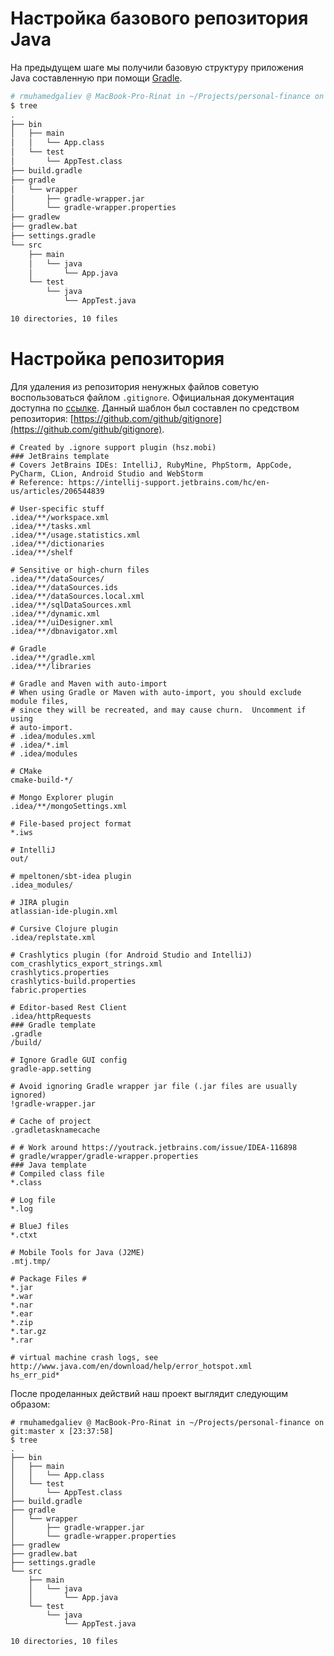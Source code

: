 # Настройка базового репозитория Java

На предыдущем шаге мы получили базовую структуру приложения Java составленную при помощи [Gradle](gradle.org). 

```bash
# rmuhamedgaliev @ MacBook-Pro-Rinat in ~/Projects/personal-finance on git:master x [23:01:28]
$ tree
.
├── bin
│   ├── main
│   │   └── App.class
│   └── test
│       └── AppTest.class
├── build.gradle
├── gradle
│   └── wrapper
│       ├── gradle-wrapper.jar
│       └── gradle-wrapper.properties
├── gradlew
├── gradlew.bat
├── settings.gradle
└── src
    ├── main
    │   └── java
    │       └── App.java
    └── test
        └── java
            └── AppTest.java

10 directories, 10 files
```

# Настройка репозитория

Для удаления из репозитория ненужных файлов советую воспользоваться файлом `.gitignore`. Официальная документация доступна по [ссылке](https://git-scm.com/docs/gitignore). Данный шаблон был составлен по средством репозитория: [https://github.com/github/gitignore](https://github.com/github/gitignore).

```
# Created by .ignore support plugin (hsz.mobi)
### JetBrains template
# Covers JetBrains IDEs: IntelliJ, RubyMine, PhpStorm, AppCode, PyCharm, CLion, Android Studio and WebStorm
# Reference: https://intellij-support.jetbrains.com/hc/en-us/articles/206544839

# User-specific stuff
.idea/**/workspace.xml
.idea/**/tasks.xml
.idea/**/usage.statistics.xml
.idea/**/dictionaries
.idea/**/shelf

# Sensitive or high-churn files
.idea/**/dataSources/
.idea/**/dataSources.ids
.idea/**/dataSources.local.xml
.idea/**/sqlDataSources.xml
.idea/**/dynamic.xml
.idea/**/uiDesigner.xml
.idea/**/dbnavigator.xml

# Gradle
.idea/**/gradle.xml
.idea/**/libraries

# Gradle and Maven with auto-import
# When using Gradle or Maven with auto-import, you should exclude module files,
# since they will be recreated, and may cause churn.  Uncomment if using
# auto-import.
# .idea/modules.xml
# .idea/*.iml
# .idea/modules

# CMake
cmake-build-*/

# Mongo Explorer plugin
.idea/**/mongoSettings.xml

# File-based project format
*.iws

# IntelliJ
out/

# mpeltonen/sbt-idea plugin
.idea_modules/

# JIRA plugin
atlassian-ide-plugin.xml

# Cursive Clojure plugin
.idea/replstate.xml

# Crashlytics plugin (for Android Studio and IntelliJ)
com_crashlytics_export_strings.xml
crashlytics.properties
crashlytics-build.properties
fabric.properties

# Editor-based Rest Client
.idea/httpRequests
### Gradle template
.gradle
/build/

# Ignore Gradle GUI config
gradle-app.setting

# Avoid ignoring Gradle wrapper jar file (.jar files are usually ignored)
!gradle-wrapper.jar

# Cache of project
.gradletasknamecache

# # Work around https://youtrack.jetbrains.com/issue/IDEA-116898
# gradle/wrapper/gradle-wrapper.properties
### Java template
# Compiled class file
*.class

# Log file
*.log

# BlueJ files
*.ctxt

# Mobile Tools for Java (J2ME)
.mtj.tmp/

# Package Files #
*.jar
*.war
*.nar
*.ear
*.zip
*.tar.gz
*.rar

# virtual machine crash logs, see http://www.java.com/en/download/help/error_hotspot.xml
hs_err_pid*
```

После проделанных действий наш проект выглядит следующим образом:

```
# rmuhamedgaliev @ MacBook-Pro-Rinat in ~/Projects/personal-finance on git:master x [23:37:58]
$ tree
.
├── bin
│   ├── main
│   │   └── App.class
│   └── test
│       └── AppTest.class
├── build.gradle
├── gradle
│   └── wrapper
│       ├── gradle-wrapper.jar
│       └── gradle-wrapper.properties
├── gradlew
├── gradlew.bat
├── settings.gradle
└── src
    ├── main
    │   └── java
    │       └── App.java
    └── test
        └── java
            └── AppTest.java

10 directories, 10 files
```
